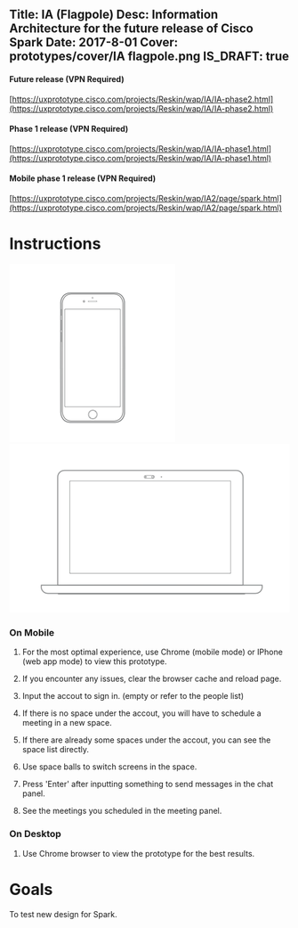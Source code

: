 Title: IA (Flagpole) 
Desc: Information Architecture for the future release of Cisco Spark
Date: 2017-8-01
Cover: prototypes/cover/IA flagpole.png
IS_DRAFT: true
---

#### Future release (VPN Required)

[https://uxprototype.cisco.com/projects/Reskin/wap/IA/IA-phase2.html](https://uxprototype.cisco.com/projects/Reskin/wap/IA/IA-phase2.html)

#### Phase 1 release (VPN Required)

[https://uxprototype.cisco.com/projects/Reskin/wap/IA/IA-phase1.html](https://uxprototype.cisco.com/projects/Reskin/wap/IA/IA-phase1.html)

#### Mobile phase 1 release (VPN Required)

[https://uxprototype.cisco.com/projects/Reskin/wap/IA2/page/spark.html](https://uxprototype.cisco.com/projects/Reskin/wap/IA2/page/spark.html)

# Instructions

![mobile](../../../img_data/prototypes/Mobile-2x.png)
![Desktop](../../../img_data/prototypes/Desktop-2x.png)

### On Mobile

1) For the most optimal experience, use Chrome (mobile mode) or IPhone (web app mode) to view this prototype.

2) If you encounter any issues, clear the  browser cache and reload page.

3) Input the accout to sign in. (empty or refer to the people list)

4) If there is no space under the accout, you will have to schedule a meeting in a new space.

5) If there are already some spaces under the accout, you can see the space list directly.

6) Use space balls to switch screens in the space.

7) Press 'Enter' after inputting something to send messages in the chat panel.

8) See the meetings you scheduled in the meeting panel.

### On Desktop

1) Use Chrome browser to view the prototype for the best results.

# Goals	

To test new design for Spark.

